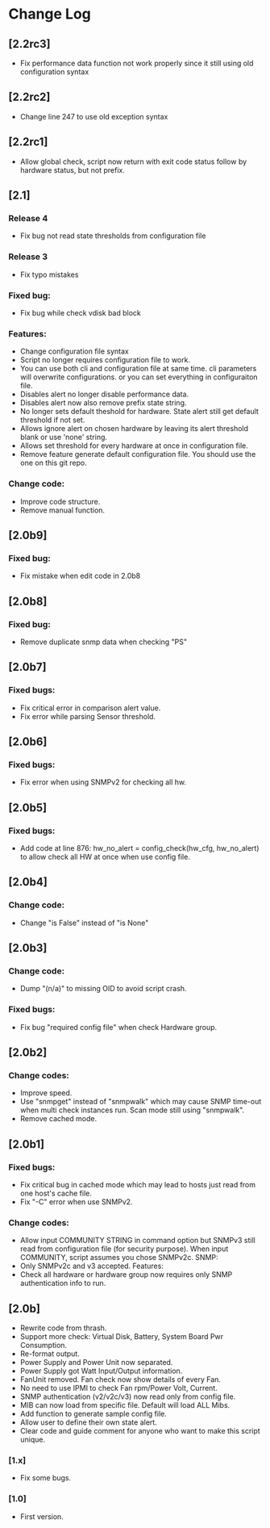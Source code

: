 # Change Log
## [2.2rc3]
- Fix performance data function not work properly since it still using old configuration syntax

## [2.2rc2]
- Change line 247 to use old exception syntax

## [2.2rc1]
- Allow global check, script now return with exit code status follow by hardware status, but not prefix.

## [2.1]
### Release 4
- Fix bug not read state thresholds from configuration file

### Release 3
- Fix typo mistakes

### Fixed bug:
- Fix bug while check vdisk bad block

### Features:
- Change configuration file syntax
- Script no longer requires configuration file to work.
- You can use both cli and configuration file at same time. cli parameters will overwrite configurations. or you can set everything in configuraiton file.
- Disables alert no longer disable performance data.
- Disables alert now also remove prefix state string.
- No longer sets default theshold for hardware. State alert still get default threshold if not set.
- Allows ignore alert on chosen hardware by leaving its alert threshold blank or use 'none' string.
- Allows set threshold for every hardware at once in configuration file.
- Remove feature generate default configuration file. You should use the one on this git repo.

### Change code:
- Improve code structure.
- Remove manual function.

## [2.0b9]
### Fixed bug:
- Fix mistake when edit code in 2.0b8

## [2.0b8]
### Fixed bug:
- Remove duplicate snmp data when checking "PS"

## [2.0b7]
### Fixed bugs:
- Fix critical error in comparison alert value.
- Fix error while parsing Sensor threshold.

## [2.0b6]
### Fixed bugs:
- Fix error when using SNMPv2 for checking all hw.

## [2.0b5]
### Fixed bugs:
- Add code at line 876: hw_no_alert = config_check(hw_cfg, hw_no_alert) to allow check all HW at once when use config file.

## [2.0b4]
### Change code:
- Change "is False" instead of "is None"

## [2.0b3]
### Change code:
- Dump "(n/a)" to missing OID to avoid script crash. 

### Fixed bugs:
- Fix bug "required config file" when check Hardware group. 

## [2.0b2]
### Change codes:
- Improve speed.
- Use "snmpget" instead of "snmpwalk" which may cause SNMP time-out when multi check instances run. Scan mode still using "snmpwalk".
- Remove cached mode.

## [2.0b1]
### Fixed bugs:
- Fix critical bug in cached mode which may lead to hosts just read from one host's cache file.
- Fix "-C" error when use SNMPv2.

### Change codes:
- Allow input COMMUNITY STRING in command option but SNMPv3 still read from configuration file (for security purpose). When input COMMUNITY, script assumes you chose SNMPv2c.
SNMP:
- Only SNMPv2c and v3 accepted.
Features:
- Check all hardware or hardware group now requires only SNMP authentication info to run.

## [2.0b]

- Rewrite code from thrash.
- Support more check: Virtual Disk, Battery, System Board Pwr Consumption.
- Re-format output.
- Power Supply and Power Unit now separated.
- Power Supply got Watt Input/Output information.
- FanUnit removed. Fan check now show details of every Fan.
- No need to use IPMI to check Fan rpm/Power Volt, Current.
- SNMP authentication (v2/v2c/v3) now read only from config file.
- MIB can now load from specific file. Default will load ALL Mibs.
- Add function to generate sample config file.
- Allow user to define their own state alert.
- Clear code and guide comment for anyone who want to make this script unique.

### [1.x]

- Fix some bugs.

### [1.0]

- First version.
